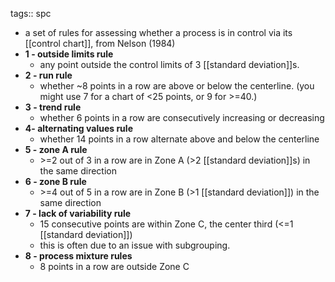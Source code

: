 tags:: spc

- a set of rules for assessing whether a process is in control via its [[control chart]], from Nelson (1984)
- **1 - outside limits rule**
	- any point outside the control limits of 3 [[standard deviation]]s.
- **2 - run rule**
	- whether ~8 points in a row are above or below the centerline. (you might use 7 for a chart of <25 points, or 9 for >=40.)
- **3 - trend rule**
	- whether 6 points in a row are consecutively increasing or decreasing
- **4- alternating values rule**
	- whether 14 points in a row alternate above and below the centerline
- **5 - zone A rule**
	- \>=2 out of 3 in a row are in Zone A (>2 [[standard deviation]]s) in the same direction
- **6 - zone B rule**
	- \>=4 out of 5 in a row are in Zone B (>1 [[standard deviation]]) in the same direction
- **7 - lack of variability rule**
	- 15 consecutive points are within Zone C, the center third (<=1 [[standard deviation]])
	- this is often due to an issue with subgrouping.
- **8 - process mixture rules**
	- 8 points in a row are outside Zone C